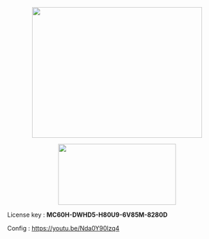 


<div align='center'><a  align="left"  width='390' height='300' href='https://download3.vmware.com/software/WKST-1700-WIN/VMware-workstation-full-17.0.0-20800274.exe'><img src='https://store-au.vmware.com/media/catalog/product/v/m/vmw_icon_workstationpro_d_1000x1000_5.png?quality=80&fit=bounds&height=560&width=700&canvas=700:560' width='390' height='300'/></a>

<a  width='300' height='150' align="right" href='https://download3.vmware.com/software/WKST-1700-WIN/VMware-workstation-full-17.0.0-20800274.exe'><img src='https://www.pngmart.com/files/10/Download-Now-Button-PNG-Free-Download.png' width='270' height='140'/></a></div>

<div background='red'>
  License key : <b>MC60H-DWHD5-H80U9-6V85M-8280D</b>

  Config : https://youtu.be/Nda0Y90lzq4
</div>
